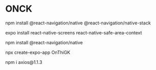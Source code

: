 # ONCK
<p> npm install @react-navigation/native @react-navigation/native-stack </p>
<p> expo install react-native-screens react-native-safe-area-context </p>
<p>npm install @react-navigation/native </p>
<p>npx create-expo-app OnThiGK</p>
<p>npm i axios@1.1.3</p>
